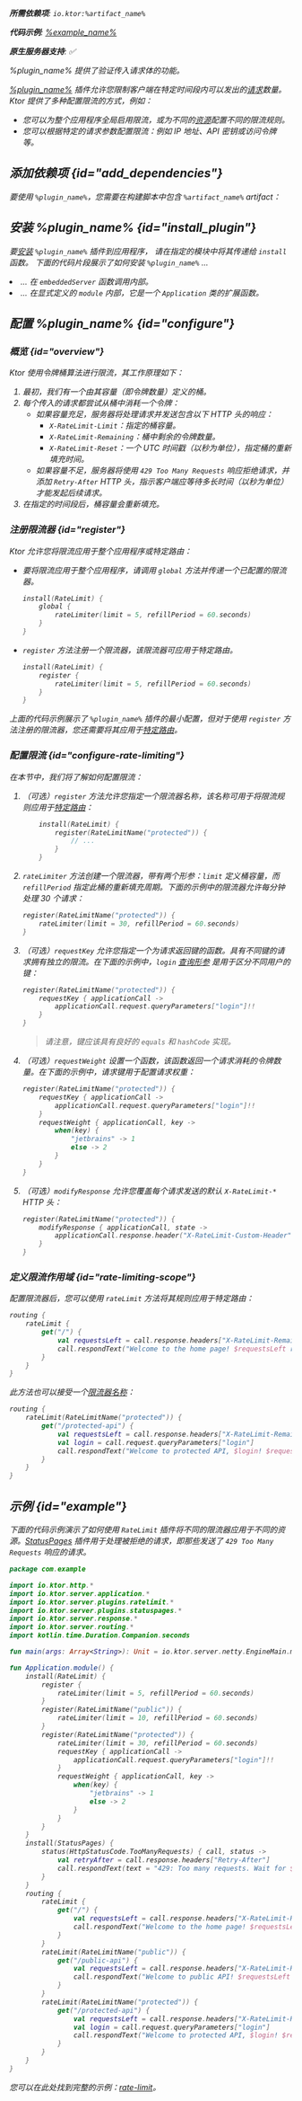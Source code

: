 [//]: # (title: 限流)

<show-structure for="chapter" depth="2"/>
<primary-label ref="server-plugin"/>

<var name="plugin_name" value="RateLimit"/>
<var name="package_name" value="io.ktor.server.plugins.ratelimit"/>
<var name="artifact_name" value="ktor-server-rate-limit"/>
<var name="plugin_api_link" value="https://api.ktor.io/ktor-server-rate-limit/io.ktor.server.plugins.ratelimit/-rate-limit.html"/>

<tldr>
<p>
<b>所需依赖项</b>: <code>io.ktor:%artifact_name%</code>
</p>
<var name="example_name" value="rate-limit"/>
<p>
    <b>代码示例</b>:
    <a href="https://github.com/ktorio/ktor-documentation/tree/%ktor_version%/codeSnippets/snippets/%example_name%">
        %example_name%
    </a>
</p>
<p>
    <b><Links href="/ktor/server-native" summary="Ktor 支持 Kotlin/Native，允许您无需额外的运行时或虚拟机即可运行服务器。">原生服务器</Links>支持</b>: ✅
</p>
</tldr>

<link-summary>
%plugin_name% 提供了验证传入请求体的功能。
</link-summary>

[%plugin_name%](%plugin_api_link%) 插件允许您限制客户端在特定时间段内可以发出的[请求](server-requests.md)数量。
Ktor 提供了多种配置限流的方式，例如：
- 您可以为整个应用程序全局启用限流，或为不同的[资源](server-routing.md)配置不同的限流规则。
- 您可以根据特定的请求参数配置限流：例如 IP 地址、API 密钥或访问令牌等。

## 添加依赖项 {id="add_dependencies"}

<p>
    要使用 <code>%plugin_name%</code>，您需要在构建脚本中包含 <code>%artifact_name%</code> artifact：
</p>
<Tabs group="languages">
    <TabItem title="Gradle (Kotlin)" group-key="kotlin">
        <code-block lang="Kotlin" code="            implementation(&quot;io.ktor:%artifact_name%:$ktor_version&quot;)"/>
    </TabItem>
    <TabItem title="Gradle (Groovy)" group-key="groovy">
        <code-block lang="Groovy" code="            implementation &quot;io.ktor:%artifact_name%:$ktor_version&quot;"/>
    </TabItem>
    <TabItem title="Maven" group-key="maven">
        <code-block lang="XML" code="            &lt;dependency&gt;&#10;                &lt;groupId&gt;io.ktor&lt;/groupId&gt;&#10;                &lt;artifactId&gt;%artifact_name%-jvm&lt;/artifactId&gt;&#10;                &lt;version&gt;${ktor_version}&lt;/version&gt;&#10;            &lt;/dependency&gt;"/>
    </TabItem>
</Tabs>

## 安装 %plugin_name% {id="install_plugin"}

<p>
    要<a href="#install">安装</a> <code>%plugin_name%</code> 插件到应用程序，
    请在指定的<Links href="/ktor/server-modules" summary="模块允许您通过分组路由来组织应用程序。">模块</Links>中将其传递给 <code>install</code> 函数。
    下面的代码片段展示了如何安装 <code>%plugin_name%</code> ...
</p>
<list>
    <li>
        ... 在 <code>embeddedServer</code> 函数调用内部。
    </li>
    <li>
        ... 在显式定义的 <code>module</code> 内部，它是一个 <code>Application</code> 类的扩展函数。
    </li>
</list>
<Tabs>
    <TabItem title="embeddedServer">
        <code-block lang="kotlin" code="            import io.ktor.server.engine.*&#10;            import io.ktor.server.netty.*&#10;            import io.ktor.server.application.*&#10;            import %package_name%.*&#10;&#10;            fun main() {&#10;                embeddedServer(Netty, port = 8080) {&#10;                    install(%plugin_name%)&#10;                    // ...&#10;                }.start(wait = true)&#10;            }"/>
    </TabItem>
    <TabItem title="module">
        <code-block lang="kotlin" code="            import io.ktor.server.application.*&#10;            import %package_name%.*&#10;            // ...&#10;            fun Application.module() {&#10;                install(%plugin_name%)&#10;                // ...&#10;            }"/>
    </TabItem>
</Tabs>

## 配置 %plugin_name% {id="configure"}

### 概览 {id="overview"}

Ktor 使用*令牌桶*算法进行限流，其工作原理如下：
1. 最初，我们有一个由其容量（即令牌数量）定义的桶。
2. 每个传入的请求都尝试从桶中消耗一个令牌：
    - 如果容量充足，服务器将处理请求并发送包含以下 HTTP 头的响应：
        - `X-RateLimit-Limit`：指定的桶容量。
        - `X-RateLimit-Remaining`：桶中剩余的令牌数量。
        - `X-RateLimit-Reset`：一个 UTC 时间戳（以秒为单位），指定桶的重新填充时间。
    - 如果容量不足，服务器将使用 `429 Too Many Requests` 响应拒绝请求，并添加 `Retry-After` HTTP 头，指示客户端应等待多长时间（以秒为单位）才能发起后续请求。
3. 在指定的时间段后，桶容量会重新填充。

### 注册限流器 {id="register"}
Ktor 允许您将限流应用于整个应用程序或特定路由：
- 要将限流应用于整个应用程序，请调用 `global` 方法并传递一个已配置的限流器。
   ```kotlin
   install(RateLimit) {
       global {
           rateLimiter(limit = 5, refillPeriod = 60.seconds)
       }
   }
   ```

- `register` 方法注册一个限流器，该限流器可应用于特定路由。
   ```kotlin
   install(RateLimit) {
       register {
           rateLimiter(limit = 5, refillPeriod = 60.seconds)
       }
   }
   ```

上面的代码示例展示了 `%plugin_name%` 插件的最小配置，但对于使用 `register` 方法注册的限流器，您还需要将其应用于[特定路由](#rate-limiting-scope)。

### 配置限流 {id="configure-rate-limiting"}

在本节中，我们将了解如何配置限流：

1. （可选）`register` 方法允许您指定一个限流器名称，该名称可用于将限流规则应用于[特定路由](#rate-limiting-scope)：
   ```kotlin
       install(RateLimit) {
           register(RateLimitName("protected")) {
               // ...
           }
       }
   ```

2. `rateLimiter` 方法创建一个限流器，带有两个形参：`limit` 定义桶容量，而 `refillPeriod` 指定此桶的重新填充周期。下面的示例中的限流器允许每分钟处理 30 个请求：
   ```kotlin
   register(RateLimitName("protected")) {
       rateLimiter(limit = 30, refillPeriod = 60.seconds)
   }
   ```

3. （可选）`requestKey` 允许您指定一个为请求返回键的函数。具有不同键的请求拥有独立的限流。在下面的示例中，`login` [查询形参](server-requests.md#query_parameters) 是用于区分不同用户的键：
   ```kotlin
   register(RateLimitName("protected")) {
       requestKey { applicationCall ->
           applicationCall.request.queryParameters["login"]!!
       }
   }
   ```

   > 请注意，键应该具有良好的 `equals` 和 `hashCode` 实现。

4. （可选）`requestWeight` 设置一个函数，该函数返回一个请求消耗的令牌数量。在下面的示例中，请求键用于配置请求权重：
   ```kotlin
   register(RateLimitName("protected")) {
       requestKey { applicationCall ->
           applicationCall.request.queryParameters["login"]!!
       }
       requestWeight { applicationCall, key ->
           when(key) {
               "jetbrains" -> 1
               else -> 2
           }
       }
   }
   ```

5. （可选）`modifyResponse` 允许您覆盖每个请求发送的默认 `X-RateLimit-*` HTTP 头：
   ```kotlin
   register(RateLimitName("protected")) {
       modifyResponse { applicationCall, state ->
           applicationCall.response.header("X-RateLimit-Custom-Header", "Some value")
       }
   }
   ```

### 定义限流作用域 {id="rate-limiting-scope"}

配置限流器后，您可以使用 `rateLimit` 方法将其规则应用于特定路由：

```kotlin
routing {
    rateLimit {
        get("/") {
            val requestsLeft = call.response.headers["X-RateLimit-Remaining"]
            call.respondText("Welcome to the home page! $requestsLeft requests left.")
        }
    }
}
```

此方法也可以接受一个[限流器名称](#configure-rate-limiting)：

```kotlin
routing {
    rateLimit(RateLimitName("protected")) {
        get("/protected-api") {
            val requestsLeft = call.response.headers["X-RateLimit-Remaining"]
            val login = call.request.queryParameters["login"]
            call.respondText("Welcome to protected API, $login! $requestsLeft requests left.")
        }
    }
}
```

## 示例 {id="example"}

下面的代码示例演示了如何使用 `RateLimit` 插件将不同的限流器应用于不同的资源。[StatusPages](server-status-pages.md) 插件用于处理被拒绝的请求，即那些发送了 `429 Too Many Requests` 响应的请求。

```kotlin
package com.example

import io.ktor.http.*
import io.ktor.server.application.*
import io.ktor.server.plugins.ratelimit.*
import io.ktor.server.plugins.statuspages.*
import io.ktor.server.response.*
import io.ktor.server.routing.*
import kotlin.time.Duration.Companion.seconds

fun main(args: Array<String>): Unit = io.ktor.server.netty.EngineMain.main(args)

fun Application.module() {
    install(RateLimit) {
        register {
            rateLimiter(limit = 5, refillPeriod = 60.seconds)
        }
        register(RateLimitName("public")) {
            rateLimiter(limit = 10, refillPeriod = 60.seconds)
        }
        register(RateLimitName("protected")) {
            rateLimiter(limit = 30, refillPeriod = 60.seconds)
            requestKey { applicationCall ->
                applicationCall.request.queryParameters["login"]!!
            }
            requestWeight { applicationCall, key ->
                when(key) {
                    "jetbrains" -> 1
                    else -> 2
                }
            }
        }
    }
    install(StatusPages) {
        status(HttpStatusCode.TooManyRequests) { call, status ->
            val retryAfter = call.response.headers["Retry-After"]
            call.respondText(text = "429: Too many requests. Wait for $retryAfter seconds.", status = status)
        }
    }
    routing {
        rateLimit {
            get("/") {
                val requestsLeft = call.response.headers["X-RateLimit-Remaining"]
                call.respondText("Welcome to the home page! $requestsLeft requests left.")
            }
        }
        rateLimit(RateLimitName("public")) {
            get("/public-api") {
                val requestsLeft = call.response.headers["X-RateLimit-Remaining"]
                call.respondText("Welcome to public API! $requestsLeft requests left.")
            }
        }
        rateLimit(RateLimitName("protected")) {
            get("/protected-api") {
                val requestsLeft = call.response.headers["X-RateLimit-Remaining"]
                val login = call.request.queryParameters["login"]
                call.respondText("Welcome to protected API, $login! $requestsLeft requests left.")
            }
        }
    }
}
```

您可以在此处找到完整的示例：[rate-limit](https://github.com/ktorio/ktor-documentation/tree/%ktor_version%/codeSnippets/snippets/rate-limit)。